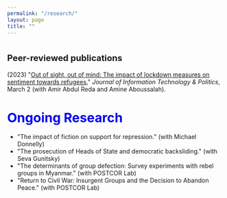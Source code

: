 ```yaml
---
permalink: "/research/"
layout: page
title: ""
---
```

# <span style="font-size: 20px; ">Peer-reviewed publications</span>

(2023) "[Out of sight, out of mind: The impact of lockdown measures on sentiment towards refugees.](https://doi-org.myaccess.library.utoronto.ca/10.1080/19331681.2023.2183301)" *Journal of Information Technology & Politics*, March 2 (with Amir Abdul Reda and Amine Aboussalah).

# <span style="font-size: 30px; color: #0000EE;">Ongoing Research</span>

- "The impact of fiction on support for repression." (with Michael Donnelly)
- "The prosecution of Heads of State and democratic backsliding." (with Seva Gunitsky)
-  "The determinants of group defection: Survey experiments with rebel groups in Myanmar." (with POSTCOR Lab)
- "Return to Civil War: Insurgent Groups and the Decision to Abandon Peace." (with POSTCOR Lab)
